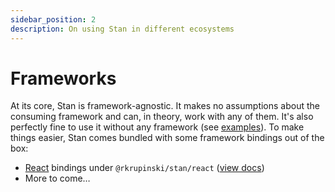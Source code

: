 ```yaml
---
sidebar_position: 2
description: On using Stan in different ecosystems
---
```


# Frameworks

At its core, Stan is framework-agnostic. It makes no assumptions about the consuming framework and can, in theory, work with any of them. It's also perfectly fine to use it without any framework (see [examples](./examples.md)). To make things easier, Stan comes bundled with some framework bindings out of the box:

- [React](https://react.dev) bindings under `@rkrupinski/stan/react` ([view docs](../api/react.md))
- More to come&hellip;
